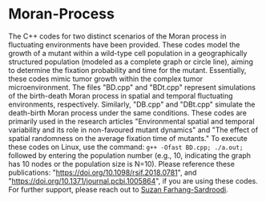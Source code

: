 # Moran-Process
The C++ codes for two distinct scenarios of the Moran process in fluctuating environments have been provided.
These codes model the growth of a mutant within a wild-type cell population in a geographically structured population (modeled as a complete graph or circle line), 
aiming to determine the fixation probability and time for the mutant. Essentially, these codes mimic tumor growth within the complex tumor microenvironment. 
The files "BD.cpp" and "BDt.cpp" represent simulations of the birth-death Moran process in spatial and temporal fluctuating environments, respectively. 
Similarly, "DB.cpp" and "DBt.cpp" simulate the death-birth Moran process under the same conditions. 
These codes are primarily used in the research articles "Environmental spatial and temporal variability and its role in non-favoured mutant dynamics" 
and "The effect of spatial randomness on the average fixation time of mutants." 
To execute these codes on Linux, use the command: `g++ -Ofast BD.cpp; ./a.out;` followed by 
entering the population number (e.g., 10, indicating the graph has 10 nodes or the population size is N=10).
Please reference these publications: "https://doi.org/10.1098/rsif.2018.0781", and "https://doi.org/10.1371/journal.pcbi.1005864", if you are using these codes.
For further support, please reach out to [Suzan Farhang-Sardroodi](https://www.suzanfarhangsardroodi.com/).
